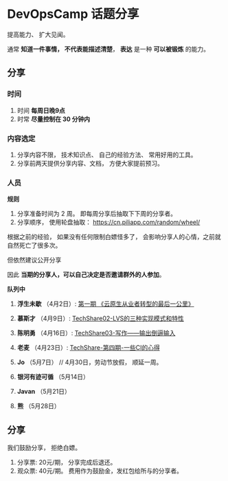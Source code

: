 # DevOpsCamp 话题分享

提高能力、 扩大见闻。

通常 **知道一件事情， 不代表能描述清楚**， **表达** 是一种 **可以被锻炼** 的能力。


## 分享

### 时间

1. 时间 **每周日晚9点**
2. 时常 **尽量控制在 30 分钟内**

### 内容选定

1. 分享内容不限， 技术知识点、 自己的经验方法、 常用好用的工具。
2. 分享前两天提供分享内容、文档， 方便大家提前预习。


### 人员

**规则**

1. 分享准备时间为 2 周。 即每周分享后抽取下下周的分享者。
2. 分享顺序， 使用轮盘抽取： https://cn.piliapp.com/random/wheel/

根据之前的经验， 如果没有任何限制白嫖怪多了， 会影响分享人的心情，之前就自然死亡了很多次。 

但依然建议公开分享

因此 **当期的分享人，可以自己决定是否邀请群外的人参加**。


**队列中**

1. **浮生未歇** （4月2日）: [第一期 《云原生从业者转型的最后一公里》](./docs/第一期-云原生从业者转型的最后一公里.pdf)

2. **慕斯才** （4月9日）: [TechShare02-LVS的三种实现模式和特性](https://dr97qlzebi.feishu.cn/docx/H9PldyZzKolhgXxUUJjcN9dqnpg)
3. **陈明勇** （4月16日）: [TechShare03-写作——输出倒逼输入](./docs/TechShare03-写作——输出倒逼输入.pdf)
4. **老麦** （4月23日）: [TechShare-第四期-一些CI的心得](./docs/TechShare-第四期-一些CI的心得.pdf)
5. **Jo** （5月7日） // 4月30日，劳动节放假， 顺延一周。
6. **银河有迹可循** （5月14日）
7. **Javan** （5月21日）
8. **熊** （5月28日）


## 分享

我们鼓励分享， 拒绝白嫖。

1. 分享票: 20元/期， 分享完成后退还。
2. 观众票: 40元/期。 费用作为鼓励金，发红包给所与的分享者。
